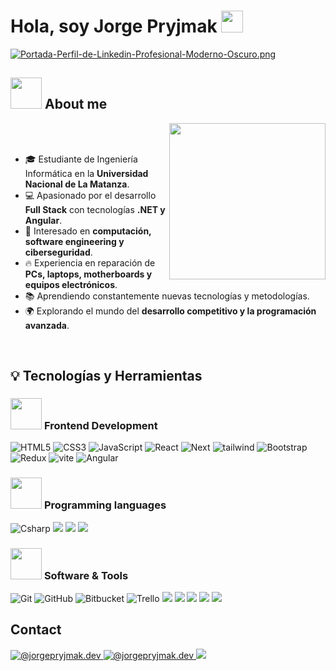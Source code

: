 
# Hola, soy Jorge Pryjmak <img src="https://media.giphy.com/media/hvRJCLFzcasrR4ia7z/giphy.gif" width="35">

[![Portada-Perfil-de-Linkedin-Profesional-Moderno-Oscuro.png](https://i.postimg.cc/9fW2J3pC/Portada-Perfil-de-Linkedin-Profesional-Moderno-Oscuro.png)](https://postimg.cc/G4S6m5V5) 

## <picture><img src = "https://github.com/7oSkaaa/7oSkaaa/blob/main/Images/about_me.gif?raw=true" width = 50px></picture> About me

<picture> <img align="right" src="https://github.com/7oSkaaa/7oSkaaa/blob/main/Images/Right_Side.gif?raw=true" width = 250px></picture>

<br><br>

- 🎓 Estudiante de Ingeniería Informática en la **Universidad Nacional de La Matanza**.
- 💻 Apasionado por el desarrollo **Full Stack** con tecnologías **.NET y Angular**.
- 🚀 Interesado en **computación, software engineering y ciberseguridad**.
- 🔥 Experiencia en reparación de **PCs, laptops, motherboards y equipos electrónicos**.
- 📚 Aprendiendo constantemente nuevas tecnologías y metodologías.
- 🌍 Explorando el mundo del **desarrollo competitivo y la programación avanzada**.

<br>

## 💡 Tecnologías y Herramientas

### <picture> <img src = "https://github.com/7oSkaaa/7oSkaaa/blob/main/Images/Front_End.gif?raw=true" width = 50px>  </picture> Frontend Development

![HTML5](https://img.shields.io/badge/html5-%23E34F26.svg?style=for-the-badge&logo=html5&logoColor=white)
![CSS3](https://img.shields.io/badge/css3-%231572B6.svg?style=for-the-badge&logo=css3&logoColor=white)
![JavaScript](https://img.shields.io/badge/javascript-%23323330.svg?style=for-the-badge&logo=javascript&logoColor=%23F7DF1E)
![React](https://img.shields.io/badge/react-%2320232a.svg?style=for-the-badge&logo=react&logoColor=%2361DAFB)
![Next](https://img.shields.io/badge/nextjs-%23000000.svg?style=for-the-badge&logo=next.js&logoColor=white")
![tailwind](https://img.shields.io/badge/tailwindcss-%2338B2AC.svg?style=for-the-badge&logo=tailwind-css&logoColor=white)
![Bootstrap](https://img.shields.io/badge/bootstrap-%23563D7C.svg?style=for-the-badge&logo=bootstrap&logoColor=white)
![Redux](https://img.shields.io/badge/redux-%23593d88.svg?style=for-the-badge&logo=redux&logoColor=white)
![vite](https://img.shields.io/badge/Vite-B73BFE?style=for-the-badge&logo=vite&logoColor=FFD62E)
![Angular](https://img.shields.io/badge/Angular-DD0031?style=for-the-badge&logo=angular&logoColor=white)

### <picture> <img src = "https://github.com/7oSkaaa/7oSkaaa/blob/main/Images/Programming_Languages.gif?raw=true" width = 50px>  </picture> Programming languages

![Csharp](https://img.shields.io/badge/C%23-239120?style=for-the-badge&logo=csharp&logoColor=white)
![](https://img.shields.io/badge/Python-FFD43B?style=for-the-badge&logo=python&logoColor=blue)
![](https://img.shields.io/badge/TypeScript-007ACC?style=for-the-badge&logo=typescript&logoColor=white)
![](https://img.shields.io/badge/C-00599C?style=for-the-badge&logo=c&logoColor=white)

### <picture> <img src = "https://github.com/7oSkaaa/7oSkaaa/blob/main/Images/Software_Tools.gif?raw=true" width = 50px>  </picture> Software & Tools

![Git](https://img.shields.io/badge/git-%23F05033.svg?style=for-the-badge&logo=git&logoColor=white)
![GitHub](https://img.shields.io/badge/github-%23121011.svg?style=for-the-badge&logo=github&logoColor=white)
![Bitbucket](https://img.shields.io/badge/bitbucket-%230047B3.svg?style=for-the-badge&logo=bitbucket&logoColor=white)
![Trello](https://img.shields.io/badge/Trello-%23026AA7.svg?style=for-the-badge&logo=Trello&logoColor=white)
![](https://img.shields.io/badge/Markdown-000000?style=for-the-badge&logo=markdown&logoColor=white)
![](https://img.shields.io/badge/json-5E5C5C?style=for-the-badge&logo=json&logoColor=white)
![](https://img.shields.io/badge/VSCode-0078D4?style=for-the-badge&logo=visual%20studio%20code&logoColor=white)
![](https://img.shields.io/badge/Visual_Studio-5C2D91?style=for-the-badge&logo=visual%20studio&logoColor=white)
![](https://img.shields.io/badge/Obsidian-483699?style=for-the-badge&logo=Obsidian&logoColor=white)


## Contact
<a href="mailto:jorgepryjmak.dev@gmail.com" target="blank"><img src="https://img.shields.io/badge/Gmail-D14836?style=for-the-badge&logo=gmail&logoColor=white" alt="@jorgepryjmak.dev"/> </a>
<a href="https://github.com/jorgepryjmak-dev" target="blank"><img src="https://img.shields.io/badge/linkedin-%230077B5.svg?style=for-the-badge&logo=linkedin&logoColor=white" alt="@jorgepryjmak.dev"/> </a>
<a href="https://t.me/@seba_pry23" target="blank"><img src="https://img.shields.io/badge/Telegram-2CA5E0?style=for-the-badge&logo=telegram&logoColor=white"/> </a>


<!--
![WhatsApp](https://img.shields.io/badge/WhatsApp-25D366?style=for-the-badge&logo=whatsapp&logoColor=white)

![Slack](https://img.shields.io/badge/Slack-4A154B?style=for-the-badge&logo=slack&logoColor=white)

![Instagram](https://img.shields.io/badge/Instagram-%23E4405F.svg?style=for-the-badge&logo=Instagram&logoColor=white)

![Discord](https://img.shields.io/badge/Discord-%235865F2.svg?style=for-the-badge&logo=discord&logoColor=white)
-->
 
<!-- Cuando tenga un poco mas de actividad en el repo conviene
![jorgepryjmak-dev GitHub stats](https://github-readme-stats.vercel.app/api?username=jorgepryjmak-dev&show_icons=true&theme=dark)

![Top Langs](https://github-readme-stats.vercel.app/api/top-langs/?username=jorgepryjmak-dev&layout=compact&theme=dark)
-->

<!--
## 🐍 A Snake Eating my Contributions Graph
	
<p align = "center">
	<img src = "https://github.com/7oSkaaa/7oSkaaa/blob/output/github-contribution-grid-snake.svg?" alt = "Snake Game"/>
</p>
-->
